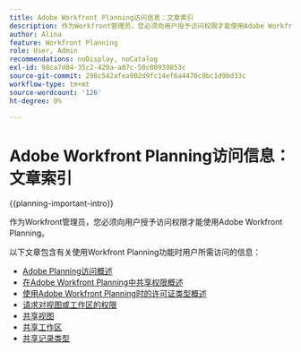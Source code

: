 ```yaml
---
title: Adobe Workfront Planning访问信息：文章索引
description: 作为Workfront管理员，您必须向用户授予访问权限才能使用Adobe Workfront Planning。 以下文章包含有关使用Workfront Planning时用户需要拥有哪些访问权限，以及在用户无权访问时如何请求和授予权限的信息。
author: Alina
feature: Workfront Planning
role: User, Admin
recommendations: noDisplay, noCatalog
exl-id: 98ca7d04-35c2-420a-a87c-50c00939853c
source-git-commit: 298c542afea902d9fc14ef6a4470c0bc1d9bd33c
workflow-type: tm+mt
source-wordcount: '126'
ht-degree: 0%

---
```



# Adobe Workfront Planning访问信息：文章索引

<!--<span class="preview">The highlighted information on this page refers to functionality not yet generally available. It is available only in the Preview environment for all customers. After the monthly releases to Production, the same features are also available in the Production environment for customers who enabled fast releases. </span>   

<span class="preview">For information about fast releases, see [Enable or disable fast releases for your organization](/help/quicksilver/administration-and-setup/set-up-workfront/configure-system-defaults/enable-fast-release-process.md). </span>-->

{{planning-important-intro}}

作为Workfront管理员，您必须向用户授予访问权限才能使用Adobe Workfront Planning。

以下文章包含有关使用Workfront Planning功能时用户所需访问的信息：

* [Adobe Planning访问概述](/help/quicksilver/planning/access/access-overview.md)
* [在Adobe Workfront Planning中共享权限概述](/help/quicksilver/planning/access/sharing-permissions-overview.md)
* [使用Adobe Workfront Planning时的许可证类型概述](/help/quicksilver/planning/access/license-type-overview.md)
* [请求对视图或工作区的权限](/help/quicksilver/planning/access/request-permissions.md)
* [共享视图](/help/quicksilver/planning/access/share-views.md)
* [共享工作区](/help/quicksilver/planning/access/share-workspaces.md)
* [共享记录类型](/help/quicksilver/planning/access/share-record-types.md)


